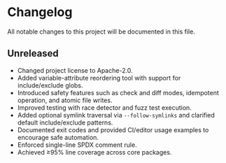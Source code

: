 # Changelog

<!--
WHAT: Summarize new features and safety improvements.
WHY: Keep users informed about notable changes and safeguards.
-->

All notable changes to this project will be documented in this file.

## Unreleased

- Changed project license to Apache-2.0.
- Added variable-attribute reordering tool with support for include/exclude globs.
- Introduced safety features such as check and diff modes, idempotent operation, and atomic file writes.
- Improved testing with race detector and fuzz test execution.
- Added optional symlink traversal via `--follow-symlinks` and clarified default include/exclude patterns.
- Documented exit codes and provided CI/editor usage examples to encourage safe automation.
- Enforced single-line SPDX comment rule.
- Achieved ≥95% line coverage across core packages.
